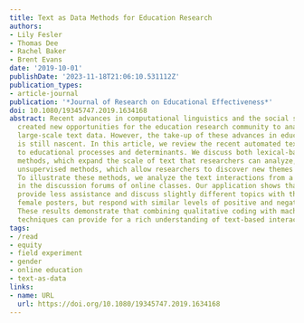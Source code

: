 ```yaml
---
title: Text as Data Methods for Education Research
authors:
- Lily Fesler
- Thomas Dee
- Rachel Baker
- Brent Evans
date: '2019-10-01'
publishDate: '2023-11-18T21:06:10.531112Z'
publication_types:
- article-journal
publication: '*Journal of Research on Educational Effectiveness*'
doi: 10.1080/19345747.2019.1634168
abstract: Recent advances in computational linguistics and the social sciences have
  created new opportunities for the education research community to analyze relevant
  large-scale text data. However, the take-up of these advances in education research
  is still nascent. In this article, we review the recent automated text methods relevant
  to educational processes and determinants. We discuss both lexical-based and supervised
  methods, which expand the scale of text that researchers can analyze, as well as
  unsupervised methods, which allow researchers to discover new themes in their data.
  To illustrate these methods, we analyze the text interactions from a field experiment
  in the discussion forums of online classes. Our application shows that respondents
  provide less assistance and discuss slightly different topics with the randomized
  female posters, but respond with similar levels of positive and negative sentiment.
  These results demonstrate that combining qualitative coding with machine learning
  techniques can provide for a rich understanding of text-based interactions.
tags:
- /read
- equity
- field experiment
- gender
- online education
- text-as-data
links:
- name: URL
  url: https://doi.org/10.1080/19345747.2019.1634168
---
```

